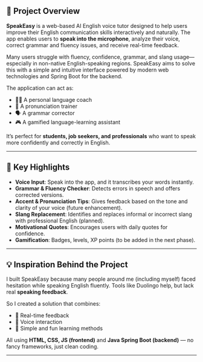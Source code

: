 ## 📘 Project Overview

**SpeakEasy** is a web-based AI English voice tutor designed to help users improve their English communication skills interactively and naturally. The app enables users to **speak into the microphone**, analyze their voice, correct grammar and fluency issues, and receive real-time feedback.

Many users struggle with fluency, confidence, grammar, and slang usage—especially in non-native English-speaking regions. SpeakEasy aims to solve this with a simple and intuitive interface powered by modern web technologies and Spring Boot for the backend.

The application can act as:
- 👩‍🏫 A personal language coach
- 🎯 A pronunciation trainer
- 🗣️ A grammar corrector
- 🎮 A gamified language-learning assistant

It’s perfect for **students, job seekers, and professionals** who want to speak more confidently and correctly in English.

---

## 🎯 Key Highlights

- **Voice Input**: Speak into the app, and it transcribes your words instantly.
- **Grammar & Fluency Checker**: Detects errors in speech and offers corrected versions.
- **Accent & Pronunciation Tips**: Gives feedback based on the tone and clarity of your voice (future enhancement).
- **Slang Replacement**: Identifies and replaces informal or incorrect slang with professional English (planned).
- **Motivational Quotes**: Encourages users with daily quotes for confidence.
- **Gamification**: Badges, levels, XP points (to be added in the next phase).

---

## 💡 Inspiration Behind the Project

I built SpeakEasy because many people around me (including myself) faced hesitation while speaking English fluently. Tools like Duolingo help, but lack real **speaking feedback**.

So I created a solution that combines:
- 🧠 Real-time feedback
- 🎤 Voice interaction
- 🚀 Simple and fun learning methods

All using **HTML, CSS, JS (frontend)** and **Java Spring Boot (backend)** — no fancy frameworks, just clean coding.

---

